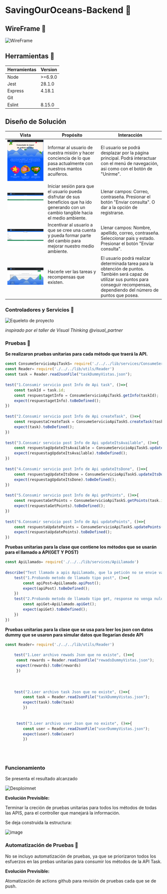 # SavingOurOceans-Backend 🐳

## WireFrame 🐳

![WireFrame](https://user-images.githubusercontent.com/99162884/168502479-b33fb1e1-925e-4520-b7d5-c42276da3141.png)

## Herramientas 🐋

| Herramientas | Version |
| ------------ | ------- |
| Node         | >=6.9.0 |
| Jest         | 28.1.0  |
| Express      | 4.18.1  |
| Git          |         |
| Eslint       | 8.15.0  |

## Diseño de Solución

| Vista | Propósito | Interacción |
| ----- | --------- | ----------- |
| ![img](image/README/1652657209202.png) | Informar al usuario de nuestra misión y hacer conciencia de lo que pasa actualmente con nuestros mantos acuíferos.               | El usuario se podrá desplazar por la página principal. Podrá interactuar con el menú de navegación, asi como con el botón de "Unirme". |
| ![img](image/README/1652657323232.png) | Iniciar sesión para que el usuario pueda disfrutar de sus beneficios que ha ido generando con un cambio tangible hacia el medio ambiente. | Llenar campos: Correo, contraseña. Presionar el botón "Enviar consulta". O dar a la opción de registrarse. |
| ![img](image/README/1652657333177.png) | Incentivar al usuario a que se cree una cuenta y pueda formar parte del cambio para mejorar nuestro medio ambiente.              |Llenar campos: Nombre, apellido, correo, contraseña. Seleccionar pais y estado. Presionar el botón "Enviar consulta".|
| ![img](image/README/1652657412122.png) | Hacerle ver las tareas y recompensas que existen.                                                                             | El usuario podrá realizar determinada tarea para la obtención de puntos. También será capaz de utilizar sus puntos para conseguir recompensas, dependiendo del número de puntos que posea. |


### Controladores y Servicios 🐳

![Equeleto de proyecto](https://user-images.githubusercontent.com/99162884/168502435-abf197f0-7cb8-4b25-a8fc-96bc1fba71d7.jpeg)

_inspirado por el taller de Visual Thinking @visual_partner_
 

### Pruebas 🐳

__Se realizaron pruebas unitarias para cada método que traerá la API.__

```js
const ConsumeServicioApiTaskS= require('./../../lib/services/ConsumeServicioApiTaskS')
const Reader= require('./../../lib/utils/Reader')
const task = Reader.readJsonFile("taskDummyVistas.json"); 

test("1.Consumir servicio post Info de Api task", ()=>{
    const taskId = task.id;
    const respuestagetInfo = ConsumeServicioApiTaskS.getInfo(taskId);
    expect(respuestagetInfo).toBeDefined();
})

test("2.Consumir servicio post Info de Api createTask", ()=>{ 
    const respuestaCreateTask = ConsumeServicioApiTaskS.createTask(task);
    expect(task).toBeDefined();
})

test("3.Consumir servicio post Info de Api updateItsAvailable", ()=>{ 
    const respuestagUpdateItsAvailable = ConsumeServicioApiTaskS.updateItsAvailable(task.id, task.isAvailable);
    expect(respuestagUpdateItsAvailable).toBeDefined();
})

test("4.Consumir servicio post Info de Api updateItsDone", ()=>{ 
    const respuestagUpdateItsDone = ConsumeServicioApiTaskS.updateItsDone(task.id, task.isDone);
    expect(respuestagUpdateItsDone).toBeDefined();
})

test("5.Consumir servicio post Info de Api getPoints", ()=>{ 
    const respuestaGetPoints = ConsumeServicioApiTaskS.getPoints(task.id);
    expect(respuestaGetPoints).toBeDefined();
})

test("6.Consumir servicio post Info de Api updatePoints", ()=>{ 
    const respuestaUpdatePoints = ConsumeServicioApiTaskS.updatePoints(task.id, task.points);
    expect(respuestaUpdatePoints).toBeDefined();
})


```

__Pruebas unitarias para la clase que contiene los métodos que se usarán para el llamado a API(GET Y POST)__

```js
const ApiLlamado= require('./../../lib/services/ApiLlamado')

describe("Test llamado a apis ApiLlamado, que la peticón no se envie vacía", ()=>{
    test("1.Probando metodo de llamado tipo post", ()=>{   
        const apiPost=ApiLlamado.apiPost();
        expect(apiPost).toBeDefined();
    })  
    test("2.Probando metodo de llamado tipo get, response no venga nulo", ()=>{   
        const apiGet=ApiLlamado.apiGet();
        expect(apiGet).toBeDefined();
    }) 
})
```

__Pruebas unitarias para la clase que se usa para leer los json con datos dummy que se usaron para simular datos que llegarían desde API__

```js
const Reader= require('./../../lib/utils/Reader')

    test("1.Leer archivo rewads Json que no existe", ()=>{
     const rewards = Reader.readJsonFile("rewadsDummyVistas.json"); 
     expect(rewards).toBe(rewards)
     })
  


    test("2.Leer archivo task Json que no existe", ()=>{
        const task = Reader.readJsonFile("taskDummyVistas.json"); 
        expect(task).toBe(task)
        })

           
     test("3.Leer archivo user Json que no existe", ()=>{
        const user = Reader.readJsonFile("userDummyVistas.json"); 
        expect(user).toBe(user)
        })


   
```
### Funcionamiento
Se presenta el resultado alcanzado

![Desploimnet](https://user-images.githubusercontent.com/89102805/168504703-3bb18f43-dd5f-4607-a846-ad768e89eb52.gif)


__Evolución Previsible:__ 

Terminar la creción de pruebas unitarias para todos los métodos de todas las APIS, para el controller que manejará la información.

Se deja construida la estructura:

![image](https://user-images.githubusercontent.com/99162884/168500007-1c492649-03f5-4c81-b05f-fee09b2120bd.png)


### Automatización de Pruebas 🐳

No se incluyo automatización de pruebas, ya que se priorizaron todos los esfuerzos en las prebas unitarias para consumir los métodos de la API Task.

__Evolución Previsible:__ 

Atomatización de actions github para revisión de pruebas cada que se de push.

